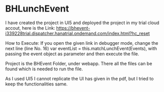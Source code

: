 # BHLunchEvent
I have created the project in UI5 and deployed the project in my trial cloud accout, here is the Link: https://bhevent-i339228trial.dispatcher.hanatrial.ondemand.com/index.html?hc_reset 

How to Execute:
If you open the given link in debugger mode, change the next line (line No. 16) 
var eventList = this.matchLunchEvent(Events), with passing the event object as parameter and then execute the file.


Project is the BHEvent Folder, under webapp. There all the files can be found which is needed to run the file.

As I used UI5 I cannot replicate the UI has given in the pdf, but I tried to keep the functionalities same. 
